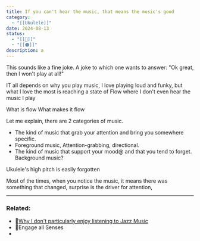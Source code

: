 ```yaml
---
title: If you can't hear the music, that means the music's good
category:
  - "[[Ukulele]]"
date: 2024-08-13
status:
  - "[[🌱]]"
  - "[[🟠]]"
description: a
---
```






This sounds like a fine joke. A joke to which one wants to answer: "Ok great, then I won't play at all!"

IT all depends on why you play music, I love playing loud and funky, but what I love the most is reaching a state of Flow where I don't even hear the music I play

What is flow
What makes it flow

Let me explain, there are 2 categories of music. 
- The kind of music that grab your attention and bring you somewhere specific. 
- Foreground music, Attention-grabbing, directional.
- The kind of music that support your mood@ and that you tend to forget. Background music?

Ukulele's high pitch is easily forgotten



Most of the times, when you notice the music, it means there was something that changed,  surprise is the driver for attention, 





---
### Related:

- 📝[Why I don't particularly enjoy listening to Jazz Music](jazz-music)
- 📝Engage all Senses
- 
